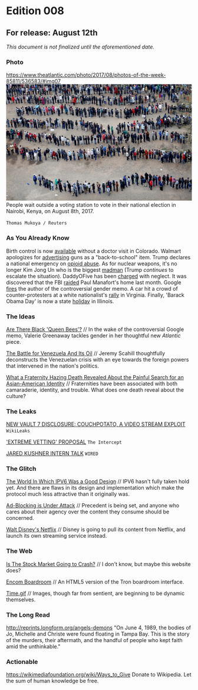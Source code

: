 # Edition 008

## For release: August 12th

_This document is not finalized until the aforementioned date._

### Photo

https://www.theatlantic.com/photo/2017/08/photos-of-the-week-85811/536583/#img07
![kenya.jpg](kenya.jpg)
People wait outside a voting station to vote in their national election in Nairobi, Kenya, on August 8th, 2017.

`Thomas Mukoya / Reuters`

### As You Already Know
Birth control is now [available](http://wate.com/2017/08/03/birth-control-available-without-doctor-visit-in-colorado/) without a doctor visit in Colorado. Walmart apologizes for [advertising](http://money.cnn.com/2017/08/09/news/companies/walmart-guns-back-to-school/index.html) guns as a "back-to-school" item. Trump declares a national emergency on [opioid abuse](http://www.reuters.com/article/us-usa-trump-opioid-idUSKBN1AQ2AW). As for nuclear weapons, it's no longer Kim Jong Un who is the biggest [madman](https://twitter.com/realDonaldTrump/status/895970429734711298) (Trump *continues* to escalate the situation). DaddyOFive has been [charged](https://www.fredericknewspost.com/news/crime_and_justice/courts/ijamsville-couple-behind-daddyofive-videos-charged-with-neglect/article_7ac9a5db-5545-5fd9-9329-79d343a330fe.html#tncms-source=article-nav-next) with neglect. It was discovered that the FBI [raided](http://www.news9.com/story/36097426/fbi-conducted-raid-of-paul-manaforts-home) Paul Manafort's home last month. Google [fires](https://www.bloomberg.com/news/articles/2017-08-08/google-fires-employee-behind-controversial-diversity-memo) the author of the controversial gender memo. A car hit a crowd of counter-protesters at a white nationalist's [rally](https://www.nytimes.com/2017/08/12/us/charlottesville-protest-white-nationalist.html?referer=https://t.co/8QFs6zs5Gs?amp=1) in Virginia. Finally, 'Barack Obama Day' is now a state [holiday](http://www.nbcchicago.com/blogs/ward-room/barack-obama-day-illinois-holiday-438732933.html?cid=sm_npd_nn_tw_ma) in Illinois.

### The Ideas

[Are There Black 'Queen Bees'?](https://www.theatlantic.com/business/archive/2017/08/black-queen-bees-women-khazan/536391/) // In the wake of the controversial Google memo, Valerie Greenaway tackles gender in her thoughtful new *Atlantic* piece.

[The Battle for Venezuela And Its Oil](https://theintercept.com/2017/08/12/the-battle-for-venezuela-and-its-oil/) // Jeremy Scahill thoughtfully deconstructs the Venezuelan crisis with an eye towards the foreign powers that intervened in the nation's politics.

[What a Fraternity Hazing Death Revealed About the Painful Search for an Asian-American Identity](https://www.nytimes.com/2017/08/09/magazine/what-a-fraternity-hazing-death-revealed-about-the-painful-search-for-an-asian-american-identity.html?source=longreads&_r=0) // Fraternities have been associated with both camaraderie, identity, and trouble. What does one death reveal about the culture?

### The Leaks

[NEW VAULT 7 DISCLOSURE: COUCHPOTATO, A VIDEO STREAM EXPLOIT](https://wikileaks.org/vault7/#CouchPotato)
`WikiLeaks`

['EXTREME VETTING' PROPOSAL](https://theintercept.com/document/2017/08/07/hsi-extreme-vetting-industry-day-presentation/)
`The Intercept`

[JARED KUSHNER INTERN TALK](https://www.wired.com/story/jared-kushner-leak-full-audio/)
`WIRED`

### The Glitch
[The World In Which IPV6 Was a Good Design](http://apenwarr.ca/log/?m=201708#10) // IPV6 hasn't fully taken hold yet. And there are flaws in its design and implementation which make the protocol much less attractive than it originally was.

[Ad-Blocking is Under Attack](https://blog.adguard.com/en/ad-blocking-is-under-attack/) // Precedent is being set, and anyone who cares about their agency over the content they consume should be concerned.

[Walt Disney's Netflix](https://thewaltdisneycompany.com/walt-disney-company-acquire-majority-ownership-bamtech/) // Disney is going to pull its content from Netflix, and launch its own streaming service instead.

### The Web

[Is The Stock Market Going to Crash?](https://isthestockmarketgoingtocrash.com/) // I don't know, but maybe this website does?

[Encom Boardroom](https://www.robscanlon.com/encom-boardroom/) // An HTML5 version of the Tron boardroom interface.

[Time.gif](https://hookrace.net/blog/time.gif/) // Images, though far from sentient, are beginning to be dynamic themselves.

### The Long Read
http://reprints.longform.org/angels-demons "On June 4, 1989, the bodies of Jo, Michelle and Christe were found floating in Tampa Bay. This is the story of the murders, their aftermath, and the handful of people who kept faith amid the unthinkable."

### Actionable
https://wikimediafoundation.org/wiki/Ways_to_Give Donate to Wikipedia. Let the sum of human knowledge be free.
